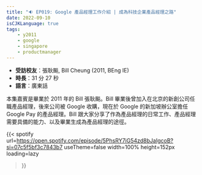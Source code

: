 ```yaml
---
title: "🔉 EP019: Google 產品經理工作介紹 | 成為科技企業產品經理之路"
date: 2022-09-10
isCJKLanguage: true
tags:
    - y2011
    - google
    - singapore
    - productmanager
---
```


- **受訪校友**：張耿飈, Bill Cheung (2011, BEng IE)
- **時長**：31 分 27 秒
- **語言**：廣東話

<!--more-->

本集嘉賓是畢業於 2011 年的 Bill 張耿飈。Bill 畢業後曾加入在北京的新創公司任職產品經理，後來公司被 Google 收購，現在於 Google 的新加坡辦公室擔任 Google Pay 的產品經理。Bill 跟大家分享了作為產品經理的日常工作、產品經理需要具備的能力、以及畢業生成為產品經理的途徑。

{{< spotify 
  url=https://open.spotify.com/episode/5PhsRY7iG54zd8bJaIgcoB?si=07c5f5bf3c7843b7
  useTheme=false
  width=100%
  height=152px
  loading=lazy
>}}